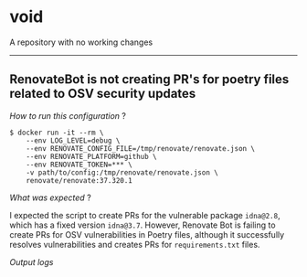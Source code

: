 # void
A repository with no working changes

<hr/>

## RenovateBot is not creating PR's for poetry files related to OSV security updates

*How to run this configuration* ?

```shell
$ docker run -it --rm \
    --env LOG_LEVEL=debug \
    --env RENOVATE_CONFIG_FILE=/tmp/renovate/renovate.json \
    --env RENOVATE_PLATFORM=github \
    --env RENOVATE_TOKEN=*** \
    -v path/to/config:/tmp/renovate/renovate.json \
    renovate/renovate:37.320.1
```

*What was expected* ?

I expected the script to create PRs for the vulnerable package `idna@2.8`, which has a fixed version `idna@3.7`. 
However, Renovate Bot is failing to create PRs for OSV vulnerabilities in Poetry files, although it successfully
resolves vulnerabilities and creates PRs for `requirements.txt` files.

*Output logs*

```shell

```
